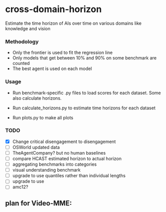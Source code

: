 # cross-domain-horizon
Estimate the time horizon of AIs over time on various domains like knowledge and vision


### Methodology

- Only the frontier is used to fit the regression line
- Only models that get between 10% and 90% on some benchmark are counted
- The best agent is used on each model


### Usage

* Run benchmark-specific .py files to load scores for each dataset. Some also calculate horizons.

* Run calculate_horizons.py to estimate time horizons for each dataset

* Run plots.py to make all plots

### TODO

- [x] Change critical disengagement to disengagement
- [ ] OSWorld updated data
- [ ] TheAgentCompany? but no human baselines
- [ ] compare HCAST estimated horizon to actual horizon
- [ ] aggregating benchmarks into categories
- [ ] visual understanding benchmark
- [ ] upgrade to use quantiles rather than individual lengths
- [ ] upgrade to use 
- [ ] amc12?

plan for Video-MME:
- 
